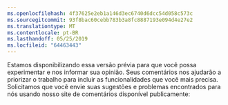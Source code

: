 ```yaml
---
ms.openlocfilehash: 4f37625e2eb1a146d3ec6740d6dcc54d058c573c
ms.sourcegitcommit: 93f8bac60cebb783b3a8fc8887193e094d4e27e2
ms.translationtype: MT
ms.contentlocale: pt-BR
ms.lasthandoff: 05/25/2019
ms.locfileid: "64463443"
---
```

Estamos disponibilizando essa versão prévia para que você possa experimentar e nos informar sua opinião. Seus comentários nos ajudarão a priorizar o trabalho para incluir as funcionalidades que você mais precisa. Solicitamos que você envie suas sugestões e problemas encontrados para nós usando nosso site de comentários disponível publicamente: